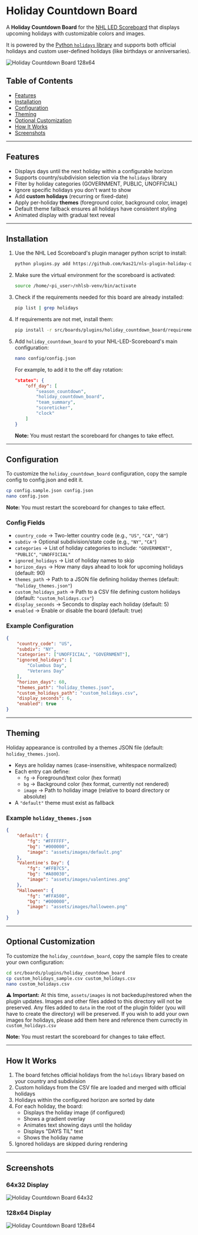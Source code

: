 # Holiday Countdown Board

A **Holiday Countdown Board** for the [NHL LED Scoreboard](https://github.com/falkyre/nhl-led-scoreboard) that displays upcoming holidays with customizable colors and images.

It is powered by the [Python `holidays` library](https://github.com/vacanza/holidays) and supports both official holidays and custom user-defined holidays (like birthdays or anniversaries).

![Holiday Countdown Board 128x64](assets/screenshots/holiday_countdown_board_128.jpg)

## Table of Contents

- [Features](#features)
- [Installation](#installation)
- [Configuration](#configuration)
- [Theming](#theming)
- [Optional Customization](#optional-customization)
- [How It Works](#how-it-works)
- [Screenshots](#screenshots)

---

## Features

- Displays days until the next holiday within a configurable horizon
- Supports country/subdivision selection via the `holidays` library
- Filter by holiday categories (GOVERNMENT, PUBLIC, UNOFFICIAL)
- Ignore specific holidays you don't want to show
- Add **custom holidays** (recurring or fixed-date)
- Apply per-holiday **themes** (foreground color, background color, image)
- Default theme fallback ensures all holidays have consistent styling
- Animated display with gradual text reveal

---

## Installation

1. Use the NHL Led Scoreboard's plugin manager python script to install:

   ```bash
   python plugins.py add https://github.com/kas21/nls-plugin-holiday-countdown-board.git
   ```

2. Make sure the virtual environment for the scoreboard is activated:

   ```bash
   source /home/<pi_user>/nhlsb-venv/bin/activate
   ```

3. Check if the requirements needed for this board are already installed:

   ```bash
   pip list | grep holidays
   ```

4. If requirements are not met, install them:

   ```bash
   pip install -r src/boards/plugins/holiday_countdown_board/requirements.txt
   ```

5. Add `holiday_countdown_board` to your NHL-LED-Scoreboard's main configuration:

   ```bash
   nano config/config.json
   ```

   For example, to add it to the off day rotation:

   ```json
   "states": {
       "off_day": [
           "season_countdown",
           "holiday_countdown_board",
           "team_summary",
           "scoreticker",
           "clock"
       ]
   }
   ```

   **Note:** You must restart the scoreboard for changes to take effect.

---

## Configuration

To customize the `holiday_countdown_board` configuration, copy the sample config to config.json and edit it.

```bash
cp config.sample.json config.json
nano config.json
```

**Note:** You must restart the scoreboard for changes to take effect.

### Config Fields

- `country_code` → Two-letter country code (e.g., `"US"`, `"CA"`, `"GB"`)
- `subdiv` → Optional subdivision/state code (e.g., `"NY"`, `"CA"`)
- `categories` → List of holiday categories to include: `"GOVERNMENT"`, `"PUBLIC"`, `"UNOFFICIAL"`
- `ignored_holidays` → List of holiday names to skip
- `horizon_days` → How many days ahead to look for upcoming holidays (default: 90)
- `themes_path` → Path to a JSON file defining holiday themes (default: `"holiday_themes.json"`)
- `custom_holidays_path` → Path to a CSV file defining custom holidays (default: `"custom_holidays.csv"`)
- `display_seconds` → Seconds to display each holiday (default: 5)
- `enabled` → Enable or disable the board (default: true)

### Example Configuration

```json
{
    "country_code": "US",
    "subdiv": "NY",
    "categories": ["UNOFFICIAL", "GOVERNMENT"],
    "ignored_holidays": [
        "Columbus Day",
        "Veterans Day"
    ],
    "horizon_days": 60,
    "themes_path": "holiday_themes.json",
    "custom_holidays_path": "custom_holidays.csv",
    "display_seconds": 6,
    "enabled": true
}
```
  
---

## Theming

Holiday appearance is controlled by a themes JSON file (default: `holiday_themes.json`).

- Keys are holiday names (case-insensitive, whitespace normalized)
- Each entry can define:
  - `fg` → Foreground/text color (hex format)
  - `bg` → Background color (hex format, currently not rendered)
  - `image` → Path to holiday image (relative to board directory or absolute)
- A `"default"` theme must exist as fallback

### Example `holiday_themes.json`

```json
{
    "default": {
        "fg": "#FFFFFF",
        "bg": "#000000",
        "image": "assets/images/default.png"
    },
    "Valentine's Day": {
        "fg": "#FFB7C5",
        "bg": "#A80030",
        "image": "assets/images/valentines.png"
    },
    "Halloween": {
        "fg": "#FFA500",
        "bg": "#000000",
        "image": "assets/images/halloween.png"
    }
}
```

---

## Optional Customization

To customize the `holiday_countdown_board`, copy the sample files to create your own configuration:

```bash
cd src/boards/plugins/holiday_countdown_board
cp custom_holidays_sample.csv custom_holidays.csv
nano custom_holidays.csv
```

:warning:
**Important:** At this time, `assets/images` is not backedup/restored when the plugin updates.  Images and other files added to this directory will not be preserved.  Any files added to `data` in the root of the plugin folder (you will have to create the directory) will be preserved.  If you wish to add your own images for holidays, please add them here and reference them currectly in `custom_holidays.csv`

**Note:** You must restart the scoreboard for changes to take effect.

---

## How It Works

1. The board fetches official holidays from the `holidays` library based on your country and subdivision
2. Custom holidays from the CSV file are loaded and merged with official holidays
3. Holidays within the configured horizon are sorted by date
4. For each holiday, the board:
   - Displays the holiday image (if configured)
   - Shows a gradient overlay
   - Animates text showing days until the holiday
   - Displays "DAYS TIL" text
   - Shows the holiday name
5. Ignored holidays are skipped during rendering

---

## Screenshots

### 64x32 Display

![Holiday Countdown Board 64x32](assets/screenshots/holiday_countdown_board_64.jpg)

### 128x64 Display

![Holiday Countdown Board 128x64](assets/screenshots/holiday_countdown_board_128.jpg)
